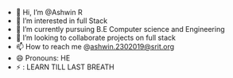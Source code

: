 - 👋 Hi, I’m @Ashwin R
- 👀 I’m interested in full Stack 
- 🌱 I’m currently pursuing B.E Computer science and Engineering 
- 💞️ I’m looking to collaborate projects on full stack 
- 📫 How to reach me @ashwin.2302019@srit.org
- 😄 Pronouns: HE
- ⚡ : LEARN TILL LAST BREATH 

<!---
As-win-2005/As-win-2005 is a ✨ special ✨ repository because its `README.md` (this file) appears on your GitHub profile.
You can click the Preview link to take a look at your changes.
--->
